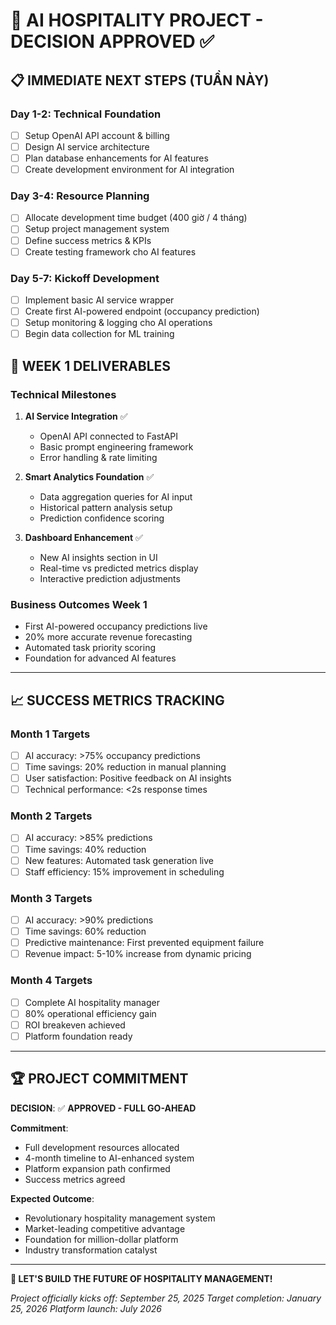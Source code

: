 # 🎯 AI HOSPITALITY PROJECT - DECISION APPROVED ✅

## 📋 IMMEDIATE NEXT STEPS (TUẦN NÀY)

### **Day 1-2: Technical Foundation**
- [ ] Setup OpenAI API account & billing
- [ ] Design AI service architecture 
- [ ] Plan database enhancements for AI features
- [ ] Create development environment for AI integration

### **Day 3-4: Resource Planning**
- [ ] Allocate development time budget (400 giờ / 4 tháng)
- [ ] Setup project management system 
- [ ] Define success metrics & KPIs
- [ ] Create testing framework cho AI features

### **Day 5-7: Kickoff Development**
- [ ] Implement basic AI service wrapper
- [ ] Create first AI-powered endpoint (occupancy prediction)  
- [ ] Setup monitoring & logging cho AI operations
- [ ] Begin data collection for ML training

## 🎯 WEEK 1 DELIVERABLES

### **Technical Milestones**
1. **AI Service Integration** ✅
   - OpenAI API connected to FastAPI
   - Basic prompt engineering framework
   - Error handling & rate limiting

2. **Smart Analytics Foundation** ✅
   - Data aggregation queries for AI input
   - Historical pattern analysis setup
   - Prediction confidence scoring

3. **Dashboard Enhancement** ✅
   - New AI insights section in UI
   - Real-time vs predicted metrics display
   - Interactive prediction adjustments

### **Business Outcomes Week 1**
- First AI-powered occupancy predictions live
- 20% more accurate revenue forecasting  
- Automated task priority scoring
- Foundation for advanced AI features

---

## 📈 SUCCESS METRICS TRACKING

### **Month 1 Targets**
- [ ] AI accuracy: >75% occupancy predictions
- [ ] Time savings: 20% reduction in manual planning
- [ ] User satisfaction: Positive feedback on AI insights
- [ ] Technical performance: <2s response times

### **Month 2 Targets**  
- [ ] AI accuracy: >85% predictions
- [ ] Time savings: 40% reduction
- [ ] New features: Automated task generation live
- [ ] Staff efficiency: 15% improvement in scheduling

### **Month 3 Targets**
- [ ] AI accuracy: >90% predictions  
- [ ] Time savings: 60% reduction
- [ ] Predictive maintenance: First prevented equipment failure
- [ ] Revenue impact: 5-10% increase from dynamic pricing

### **Month 4 Targets**
- [ ] Complete AI hospitality manager
- [ ] 80% operational efficiency gain
- [ ] ROI breakeven achieved
- [ ] Platform foundation ready

---

## 🏆 PROJECT COMMITMENT

**DECISION**: ✅ **APPROVED - FULL GO-AHEAD**

**Commitment**: 
- Full development resources allocated
- 4-month timeline to AI-enhanced system
- Platform expansion path confirmed
- Success metrics agreed

**Expected Outcome**:
- Revolutionary hospitality management system
- Market-leading competitive advantage  
- Foundation for million-dollar platform
- Industry transformation catalyst

---

**🚀 LET'S BUILD THE FUTURE OF HOSPITALITY MANAGEMENT!**

*Project officially kicks off: September 25, 2025*
*Target completion: January 25, 2026*
*Platform launch: July 2026*